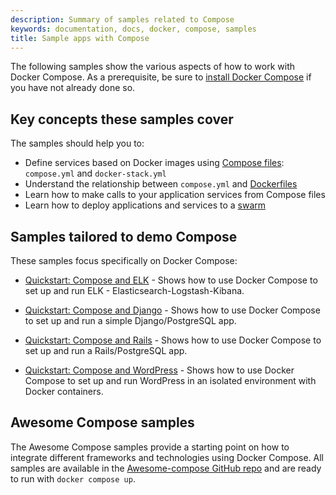 ```yaml
---
description: Summary of samples related to Compose
keywords: documentation, docs, docker, compose, samples
title: Sample apps with Compose
---
```


The following samples show the various aspects of how to work with Docker
Compose. As a prerequisite, be sure to [install Docker Compose](install/_index.md)
if you have not already done so.

## Key concepts these samples cover

The samples should help you to:

- Define services based on Docker images using
  [Compose files](compose-file/_index.md): `compose.yml` and
  `docker-stack.yml`
- Understand the relationship between `compose.yml` and
  [Dockerfiles](/engine/reference/builder/)
- Learn how to make calls to your application services from Compose files
- Learn how to deploy applications and services to a [swarm](../engine/swarm/_index.md)

## Samples tailored to demo Compose

These samples focus specifically on Docker Compose:

- [Quickstart: Compose and ELK](https://github.com/docker/awesome-compose/tree/master/elasticsearch-logstash-kibana/README.md) - Shows
  how to use Docker Compose to set up and run ELK - Elasticsearch-Logstash-Kibana.

- [Quickstart: Compose and Django](https://github.com/docker/awesome-compose/tree/master/official-documentation-samples/django/README.md) - Shows
  how to use Docker Compose to set up and run a simple Django/PostgreSQL app.

- [Quickstart: Compose and Rails](https://github.com/docker/awesome-compose/tree/master/official-documentation-samples/rails/README.md) - Shows
  how to use Docker Compose to set up and run a Rails/PostgreSQL app.

- [Quickstart: Compose and WordPress](https://github.com/docker/awesome-compose/tree/master/official-documentation-samples/wordpress/README.md) - Shows
  how to use Docker Compose to set up and run WordPress in an isolated
  environment with Docker containers.

## Awesome Compose samples

The Awesome Compose samples provide a starting point on how to integrate different frameworks and technologies using Docker Compose. All samples are available in the [Awesome-compose GitHub repo](https://github.com/docker/awesome-compose) and are ready to run with `docker compose up`.